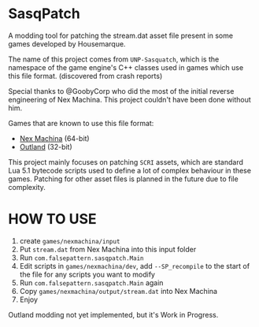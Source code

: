 # SasqPatch

A modding tool for patching the stream.dat asset file present in some games developed by Housemarque.

The name of this project comes from `UNP-Sasquatch`,
which is the namespace of the game engine's C++ classes used in games which use this file format. (discovered from crash reports)

Special thanks to @GoobyCorp who did the most of the initial reverse engineering of Nex Machina. This project couldn't have been done without him.

Games that are known to use this file format:
- [Nex Machina](https://housemarque.com/games/nexmachina/) (64-bit)
- [Outland](https://housemarque.com/games/outland/) (32-bit)

This project mainly focuses on patching `SCRI` assets, which are standard Lua 5.1 bytecode scripts used to define a lot of complex behaviour in these games.
Patching for other asset files is planned in the future due to file complexity.

# HOW TO USE
1. create `games/nexmachina/input`
2. Put `stream.dat` from Nex Machina into this input folder
3. Run `com.falsepattern.sasqpatch.Main`
4. Edit scripts in `games/nexmachina/dev`, add `--SP_recompile` to the start of the file for any scripts you want to modify
5. Run `com.falsepattern.sasqpatch.Main` again
6. Copy `games/nexmachina/output/stream.dat` into Nex Machina
7. Enjoy

Outland modding not yet implemented, but it's Work in Progress.